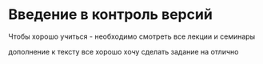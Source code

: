 # Введение в контроль версий
Чтобы хорошо учиться - необходимо смотреть все лекции и семинары


дополнение к тексту все хорошо
хочу сделать задание на отлично